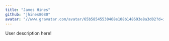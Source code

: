 ```yaml
---
title: "James Hines"
github: "jhines8080"
avatar: "//www.gravatar.com/avatar/65b58545530468e108b148693e8a3d02?d=identicon"
---
```


User description here!

